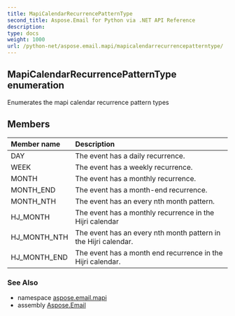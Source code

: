 ```yaml
---
title: MapiCalendarRecurrencePatternType
second_title: Aspose.Email for Python via .NET API Reference
description: 
type: docs
weight: 1000
url: /python-net/aspose.email.mapi/mapicalendarrecurrencepatterntype/
---
```


## MapiCalendarRecurrencePatternType enumeration

Enumerates the mapi calendar recurrence pattern types

## Members
| Member name | Description |
| :- | :- |
|DAY|The event has a daily recurrence.|
|WEEK|The event has a weekly recurrence.|
|MONTH|The event has a monthly recurrence.|
|MONTH_END|The event has a month-end recurrence.|
|MONTH_NTH|The event has an every nth month pattern.|
|HJ_MONTH|The event has a monthly recurrence in the Hijri calendar|
|HJ_MONTH_NTH|The event has an every nth month pattern in the Hijri calendar.|
|HJ_MONTH_END|The event has a month end recurrence in the Hijri calendar.|

### See Also

* namespace [aspose.email.mapi](/email/python-net/aspose.email.mapi/)
* assembly [Aspose.Email](/email/python-net/)

